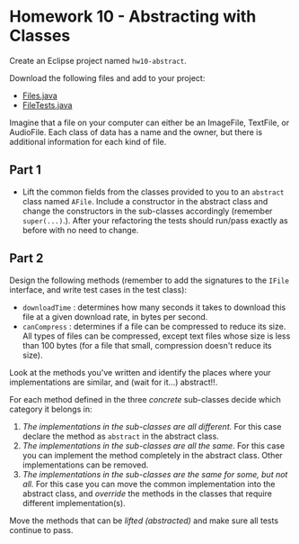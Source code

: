 # Homework 10 - Abstracting with Classes

Create an Eclipse project named `hw10-abstract`.

Download the following files and add to your project:
- [Files.java](../code/Files.java)
- [FileTests.java](../code/FileTests.java)

Imagine that a file on your computer can either be an ImageFile, TextFile, or AudioFile. Each class of data has a name and the owner, but there is additional information for each kind of file. 

## Part 1
- Lift the common fields from the classes provided to you to an `abstract` class named `AFile`. Include a constructor in the abstract class and change the constructors in the sub-classes accordingly (remember `super(...)`.). After your refactoring the tests should run/pass exactly as before with no need to change.


## Part 2

Design the following methods (remember to add the signatures to the `IFile` interface, and write test cases in the test class):

- `downloadTime` : determines how many seconds it takes to download this file at a given download rate, in bytes per second.
- `canCompress` : determines if a file can be compressed to reduce its size. All types of files can be compressed, except text files whose size is less than 100 bytes (for a file that small, compression doesn't reduce its size).

Look at the methods you've written and identify the places where your implementations are similar, and (wait for it...) abstract!!.


For each method defined in the three *concrete* sub-classes decide which category it belongs in:

1. *The implementations in the sub-classes are all different.* For this case declare the method as `abstract` in the abstract class.
2. *The implementations in the sub-classes are all the same.* For this case you can implement the method completely in the abstract class. Other implementations can be removed.
3. *The implementations in the sub-classes are the same for some, but not all.* For this case you can move the common implementation into the abstract class, and *override* the methods in the classes that require different implementation(s).

Move the methods that can be *lifted (abstracted)* and make sure all tests continue to pass.


